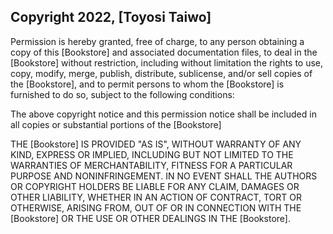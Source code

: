 ## Copyright 2022, [Toyosi Taiwo]

Permission is hereby granted, free of charge, to any person obtaining a copy of this [Bookstore] and associated documentation files, to deal in the [Bookstore] without restriction, including without limitation the rights to use, copy, modify, merge, publish, distribute, sublicense, and/or sell copies of the [Bookstore], and to permit persons to whom the [Bookstore] is furnished to do so, subject to the following conditions:

The above copyright notice and this permission notice shall be included in all copies or substantial portions of the [Bookstore]

THE [Bookstore] IS PROVIDED "AS IS", WITHOUT WARRANTY OF ANY KIND, EXPRESS OR IMPLIED, INCLUDING BUT NOT LIMITED TO THE WARRANTIES OF MERCHANTABILITY, FITNESS FOR A PARTICULAR PURPOSE AND NONINFRINGEMENT. IN NO EVENT SHALL THE AUTHORS OR COPYRIGHT HOLDERS BE LIABLE FOR ANY CLAIM, DAMAGES OR OTHER LIABILITY, WHETHER IN AN ACTION OF CONTRACT, TORT OR OTHERWISE, ARISING FROM, OUT OF OR IN CONNECTION WITH THE [Bookstore] OR THE USE OR OTHER DEALINGS IN THE [Bookstore].
